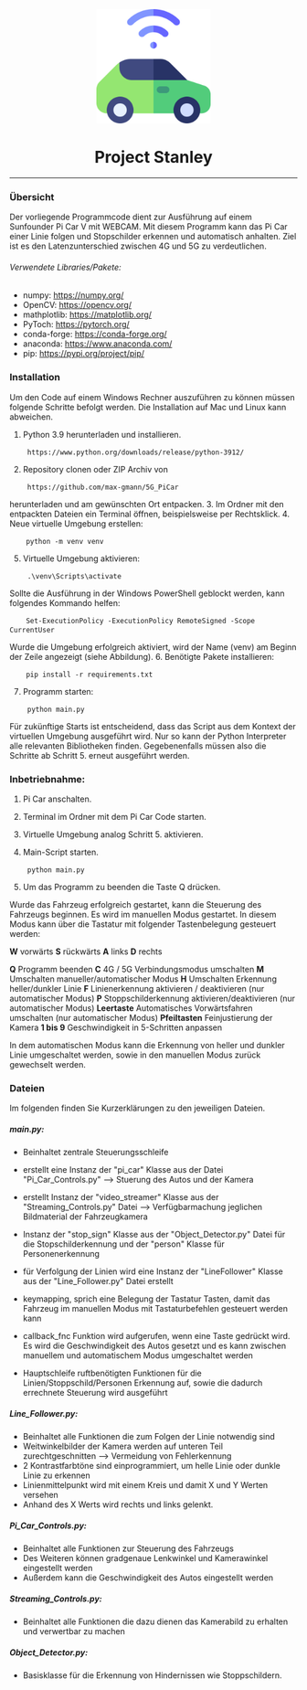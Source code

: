 <p align="center">
<img src="docs\images\smart-car.png" alt="drawing" width="200"/>
</p>
<center><h1>Project Stanley</h1></center>

___ 

### Übersicht
Der vorliegende Programmcode dient zur Ausführung auf einem Sunfounder Pi Car V mit WEBCAM.
Mit diesem Programm kann das Pi Car einer Linie folgen und Stopschilder erkennen und automatisch anhalten.
Ziel ist es den Latenzunterschied zwischen 4G und 5G zu verdeutlichen.

###### Verwendete Libraries/Pakete:
- numpy: https://numpy.org/
- OpenCV: https://opencv.org/
- mathplotlib: https://matplotlib.org/
- PyToch: https://pytorch.org/ 
- conda-forge: https://conda-forge.org/
- anaconda: https://www.anaconda.com/ 
- pip: https://pypi.org/project/pip/

### Installation
Um den Code auf einem Windows Rechner auszuführen zu können müssen folgende Schritte befolgt werden.
Die Installation auf Mac und Linux kann abweichen.

1. Python 3.9 herunterladen und installieren.
 
		https://www.python.org/downloads/release/python-3912/

2. Repository clonen oder ZIP Archiv von 

		https://github.com/max-gmann/5G_PiCar 

herunterladen und am gewünschten Ort entpacken.
3. Im Ordner mit den entpackten Dateien ein Terminal öffnen, beispielsweise per Rechtsklick.
4. Neue virtuelle Umgebung erstellen:

		python -m venv venv

5. Virtuelle Umgebung aktivieren:

		.\venv\Scripts\activate

Sollte die Ausführung in der Windows PowerShell geblockt werden, kann folgendes Kommando helfen:

		Set-ExecutionPolicy -ExecutionPolicy RemoteSigned -Scope CurrentUser

Wurde die Umgebung erfolgreich aktiviert, wird der Name (venv) am Beginn der Zeile angezeigt (siehe Abbildung).
6. Benötigte Pakete installieren:

		pip install -r requirements.txt

7. Programm starten:

		python main.py

Für zukünftige Starts ist entscheidend, dass das Script aus dem Kontext der virtuellen Umgebung ausgeführt wird. 
Nur so kann der Python Interpreter alle relevanten Bibliotheken finden.
Gegebenenfalls müssen also die Schritte ab Schritt 5. erneut ausgeführt werden.

### Inbetriebnahme:

1. Pi Car anschalten.
2. Terminal im Ordner mit dem Pi Car Code starten.
3. Virtuelle Umgebung analog Schritt 5. aktivieren.
4. Main-Script starten.

        python main.py

5. Um das Programm zu beenden die Taste Q drücken.

Wurde das Fahrzeug erfolgreich gestartet, kann die Steuerung des Fahrzeugs beginnen. Es wird im manuellen Modus gestartet. 
In diesem Modus kann über die Tastatur mit folgender Tastenbelegung gesteuert werden:

<b>W</b>		vorwärts
<b>S</b>		rückwärts
<b>A</b>		links
<b>D</b>		rechts

<b>Q</b>		Programm beenden
<b>C</b>		4G / 5G Verbindungsmodus umschalten 
<b>M</b>		Umschalten manueller/automatischer Modus
<b>H</b>		Umschalten Erkennung heller/dunkler Linie
<b>F</b>		Linienerkennung aktivieren / deaktivieren (nur automatischer Modus)
<b>P</b>		Stoppschilderkennung aktivieren/deaktivieren (nur automatischer Modus)
<b>Leertaste</b>	Automatisches Vorwärtsfahren umschalten (nur automatischer Modus)
<b>Pfeiltasten</b>	Feinjustierung der Kamera
<b>1 bis 9</b>		Geschwindigkeit in 5-Schritten anpassen

In dem automatischen Modus kann die Erkennung von heller und dunkler Linie umgeschaltet werden, sowie in den manuellen Modus
zurück gewechselt werden.

### Dateien 

Im folgenden finden Sie Kurzerklärungen zu den jeweiligen Dateien.

##### main.py:
- Beinhaltet zentrale Steuerungsschleife
- erstellt eine Instanz der "pi_car" Klasse aus der Datei "Pi_Car_Controls.py" --> Stuerung des Autos und der Kamera 
- erstellt Instanz der "video_streamer" Klasse aus der "Streaming_Controls.py" Datei --> Verfügbarmachung jeglichen Bildmaterial
 der Fahrzeugkamera
- Instanz der "stop_sign" Klasse aus der "Object_Detector.py" Datei für die Stopschilderkennung und der "person" Klasse für 
 Personenerkennung
- für Verfolgung der Linien wird eine Instanz der "LineFollower" Klasse aus der "Line_Follower.py" Datei erstellt 

- keymapping, sprich eine Belegung der Tastatur Tasten, damit das Fahrzeug im manuellen Modus mit Tastaturbefehlen gesteuert 
 werden kann
- callback_fnc Funktion wird aufgerufen, wenn eine Taste gedrückt wird. Es wird die Geschwindigkeit des Autos gesetzt und es 
 kann zwischen manuellem und automatischem Modus umgeschaltet werden
- Hauptschleife ruftbenötigten Funktionen für die Linien/Stoppschild/Personen Erkennung auf, sowie die dadurch errechnete 
 Steuerung wird ausgeführt

##### Line_Follower.py: 
- Beinhaltet alle Funktionen die zum Folgen der Linie notwendig sind
- Weitwinkelbilder der Kamera werden auf unteren Teil zurechtgeschnitten --> Vermeidung von Fehlerkennung 
- 2 Kontrastfarbtöne sind einprogrammiert, um helle Linie oder dunkle Linie zu erkennen
- Linienmittelpunkt wird mit einem Kreis und damit X und Y Werten versehen
- Anhand des X Werts wird rechts und links gelenkt.

##### Pi_Car_Controls.py:
- Beinhaltet alle Funktionen zur Steuerung des Fahrzeugs
- Des Weiteren können gradgenaue Lenkwinkel und Kamerawinkel eingestellt werden
- Außerdem kann die Geschwindigkeit des Autos eingestellt werden

##### Streaming_Controls.py:
- Beinhaltet alle Funktionen die dazu dienen das Kamerabild zu erhalten und verwertbar zu machen

##### Object_Detector.py: 
- Basisklasse für die Erkennung von Hindernissen wie Stoppschildern.
